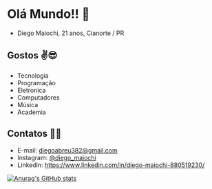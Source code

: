 # Olá Mundo!! 👋

- Diego Maiochi, 21 anos, Cianorte / PR

## Gostos ✌️😎
- Tecnologia
- Programação
- Eletronica
- Computadores 
- Música
- Academia

## Contatos 🙋‍♂️
- E-mail: diegoabreu382@gmail.com
- Instagram: [@diego_maiochi](https://www.instagram.com/diego_maiochi/)
- Linkedin: https://www.linkedin.com/in/diego-maiochi-880519230/

[![Anurag's GitHub stats](https://github-readme-stats.vercel.app/api?username=DiegoMaiochi&show_icons=true&theme=dark&count_private=true)](https://github.com/anuraghazra/github-readme-stats)
